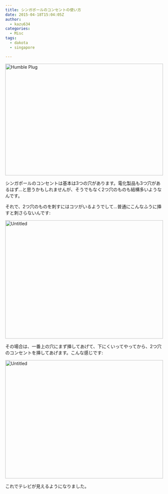 ```yaml
---
title: シンガポールのコンセントの使い方
date: 2015-04-18T15:04:05Z
author:
  - kazu634
categories:
  - Misc
tags:
  - dakota
  - singapore

---
```

<a href="https://www.flickr.com/photos/shutterbugsheep/15738093341" onclick="__gaTracker('send', 'event', 'outbound-article', 'https://www.flickr.com/photos/shutterbugsheep/15738093341', '');" title="Humble Plug by Tracy, on Flickr"><img class=" aligncenter" src="https://farm8.staticflickr.com/7574/15738093341_0ca274df94.jpg" alt="Humble Plug" width="500" height="354" /></a>

シンガポールのコンセントは基本は3つの穴があります。電化製品も3つ穴があるはず…と思うかもしれませんが、そうでもなく2つ穴のものも結構多いようなんです。

それで、2つ穴のものを刺すにはコツがいるようでして…普通にこんなふうに挿すと刺さらないんです:

<a href="https://www.flickr.com/photos/42332031@N02/16511781544" onclick="__gaTracker('send', 'event', 'outbound-article', 'https://www.flickr.com/photos/42332031@N02/16511781544', '');" title="Untitled by Kazuhiro MUSASHI, on Flickr"><img class=" aligncenter" src="https://farm9.staticflickr.com/8800/16511781544_59807c34c3.jpg" alt="Untitled" width="500" height="375" /></a>

その場合は、一番上の穴にまず挿してあげて、下にくいってやってから、2つ穴のコンセントを挿してあげます。こんな感じです:

<a href="https://www.flickr.com/photos/42332031@N02/16926814307" onclick="__gaTracker('send', 'event', 'outbound-article', 'https://www.flickr.com/photos/42332031@N02/16926814307', '');" title="Untitled by Kazuhiro MUSASHI, on Flickr"><img class=" aligncenter" src="https://farm8.staticflickr.com/7587/16926814307_0cc7a0b064.jpg" alt="Untitled" width="500" height="375" /></a>

これでテレビが見えるようになりました。
